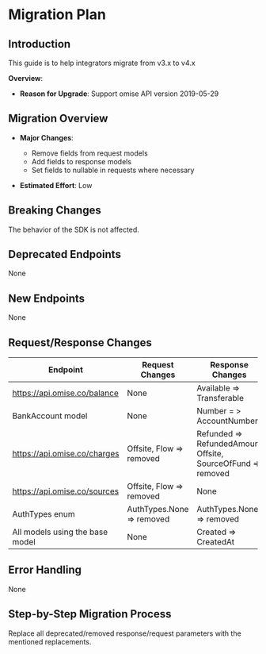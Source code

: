 # Migration Plan

## Introduction

This guide is to help integrators migrate from v3.x to v4.x

**Overview**:

- **Reason for Upgrade**: Support omise API version 2019-05-29

## Migration Overview

- **Major Changes**:

  - Remove fields from request models
  - Add fields to response models
  - Set fields to nullable in requests where necessary

- **Estimated Effort**: Low

## Breaking Changes

The behavior of the SDK is not affected.

## Deprecated Endpoints

None

## New Endpoints

None

## Request/Response Changes

| **Endpoint**                    | **Request Changes**       | **Response Changes**                                           |
| ------------------------------- | ------------------------- | -------------------------------------------------------------- |
| https://api.omise.co/balance    | None                      | Available => Transferable                                      |
| BankAccount model               | None                      | Number = > AccountNumber                                       |
| https://api.omise.co/charges    | Offsite, Flow => removed  | Refunded => RefundedAmount<br>Offsite, SourceOfFund => removed |
| https://api.omise.co/sources    | Offsite, Flow => removed  | None                                                           |
| AuthTypes enum                  | AuthTypes.None => removed | AuthTypes.None => removed                                      |
| All models using the base model | None                      | Created => CreatedAt                                           |

## Error Handling

None

## Step-by-Step Migration Process

Replace all deprecated/removed response/request parameters with the mentioned replacements.
